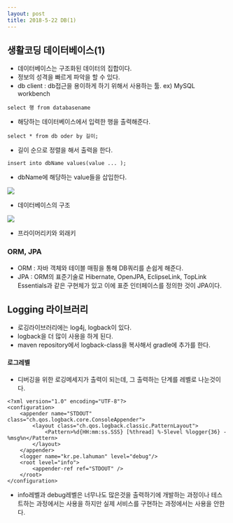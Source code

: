 ```yaml
---
layout: post
title: 2018-5-22 DB(1)
---
```


## 생활코딩 데이터베이스(1)

- 데이터베이스는 구조화된 데이터의 집합이다.
- 정보의 성격을 빠르게 파악을 할 수 있다.
- db client : db접근을 용이하게 하기 위해서 사용하는 툴. ex) MySQL workbench

```
select 행 from databasename
```
- 해당하는 데이터베이스에서 입력한 행을 출력해준다.

```
select * from db oder by 길이;
```
- 길이 순으로 정렬을 해서 출력을 한다.

```
insert into dbName values(value ... );
```
- dbName에 해당하는 value들을 삽입한다.

![](https://github.com/jaeyeon93/jaeyeon93.github.io/blob/master/images/dbStructure.png?raw=true)
- 데이터베이스의 구조

![](https://github.com/jaeyeon93/jaeyeon93.github.io/blob/master/images/primaryForeignKey.png?raw=true)
- 프라이머리키와 외래키

### ORM, JPA

- ORM : 자바 객체와 테이블 매핑을 통해 DB쿼리를 손쉽게 해준다.
- JPA : ORM의 표준기술로 Hibernate, OpenJPA, EclipseLink, TopLink Essentials과 같은 구현체가 있고 이에 표준 인터페이스를 정의한 것이 JPA이다.


## Logging 라이브러리

- 로깅라이브러리에는 log4j, logback이 있다.
- logback을 더 많이 사용을 하게 된다.
- maven repository에서 logback-class을 복사해서 gradle에 추가를 한다.

#### 로그레벨
- 디버깅을 위한 로깅메세지가 출력이 되는데, 그 출력하는 단계를 레벨로 나눈것이다.

```
<?xml version="1.0" encoding="UTF-8"?>
<configuration>
    <appender name="STDOUT" class="ch.qos.logback.core.ConsoleAppender">
        <layout class="ch.qos.logback.classic.PatternLayout">
            <Pattern>%d{HH:mm:ss.SSS} [%thread] %-5level %logger{36} - %msg%n</Pattern>
        </layout>
    </appender>
    <logger name="kr.pe.lahuman" level="debug"/>
    <root level="info">
        <appender-ref ref="STDOUT" />
    </root>
</configuration>
```
- info레벨과 debug레벨은 너무나도 많은것을 출력하기에 개발하는 과정이나 테스트하는 과정에서는 사용을 하지만 실제 서비스를 구현하는 과정에서는 사용을 안한다.
